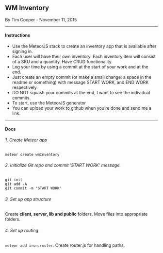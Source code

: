 ## WM Inventory

By Tim Cooper - November 11, 2015

---

#### Instructions

* Use the MeteorJS stack to create an inventory app that is available after signing in.
* Each user will have their own inventory.  Each inventory item will consist of a SKU and a quantity. Have CRUD functionality.
* Log your time by using a commit at the start of your work and at the end.
* Just create an empty commit (or make a small change: a space in the readme or something) with message START WORK, and END WORK respectively.
* DO NOT squash your commits at the end, I want to see the individual commits.  
* To start, use the MeteorJS generator
* You can upload your work to github when you’re done and send me a link.

---

#### Docs

###### 1. Create Meteor app
`meteor create wmInventory`

###### 2. Initialize Git repo and commit 'START WORK' message.
```
git init
git add -A
git commit -m "START WORK"
```

###### 3. Set up app structure
Create **client, server, lib and public** folders. Move files into appropriate folders.

###### 4. Set up routing
`meteor add iron:router`. Create router.js for handling paths.
